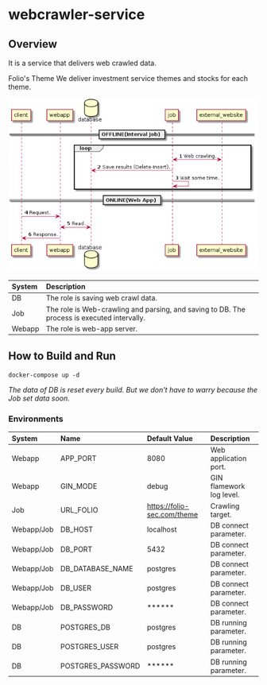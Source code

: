 # webcrawler-service

## Overview
It is a service that delivers web crawled data.

Folio's Theme We deliver investment service themes and stocks for each theme.

![system_overview.png](https://github.com/bubusuke/webcrawler-service/blob/master/doc/system_overview.png)

| System | Description                                                                                 |
| :----- | :------------------------------------------------------------------------------------------ |
| DB     | The role is saving web crawl data.                                                          |
| Job    | The role is Web-crawling and parsing, and saving to DB. The process is executed intervally. |
| Webapp | The role is web-app server.                                                                 |

## How to Build and Run
```
docker-compose up -d
```
*The data of DB is reset every build.*
*But we don't have to warry because the Job set data soon.*

### Environments
| System     | Name              | Default Value               | Description              |
| :--------- | :---------------- | :-------------------------- | :----------------------- |
| Webapp     | APP_PORT          | 8080                        | Web application port.    |
| Webapp     | GIN_MODE          | debug                       | GIN flamework log level. |
| Job        | URL_FOLIO         | https://folio-sec.com/theme | Crawling target.         |
| Webapp/Job | DB_HOST           | localhost                   | DB connect parameter.    |
| Webapp/Job | DB_PORT           | 5432                        | DB connect parameter.    |
| Webapp/Job | DB_DATABASE_NAME  | postgres                    | DB connect parameter.    |
| Webapp/Job | DB_USER           | postgres                    | DB connect parameter.    |
| Webapp/Job | DB_PASSWORD       | ******                      | DB connect parameter.    |
| DB         | POSTGRES_DB       | postgres                    | DB running parameter.    |
| DB         | POSTGRES_USER     | postgres                    | DB running parameter.    |
| DB         | POSTGRES_PASSWORD | ******                      | DB running parameter.    |

